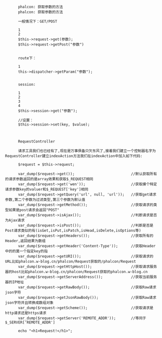           phalcon: 获取参数的方法
          phalcon: 获取参数的方法

          一般情况下：GET/POST

          1
          2
          $this->request->get(参数);
          $this->request->getPost("参数")


          route下：

          1
          this->dispatcher->getParam("参数");


          session:

          1
          2
          3
          4
          $this->session->get("参数");

          //设置：
          $this->session->set(key, $value);



          RequestController

          请求工具我们也已经有了,现在是万事俱备只欠东风了,接着我们建立一个控制器名字为RequestController建立indexAction方法我们在indexAction中加入如下代码:

          $request = $this->request;

          var_dump($request->get());                          //默认获取所有的请求参数返回的是array效果和获取$_REQUEST相同
          var_dump($request->get('wen'));                     //获取摸个特定请求参数key的valuer和$_REQUEST['key']相同
          var_dump($request->getQuery('url', null, 'url'));   //获取get请求参数,第二个参数为过滤类型,第三个参数为默认值
          var_dump($request->getMethod());                    //获取请求的类型如果是post请求会返回"POST"
          var_dump($request->isAjax());                       //判断请求是否为Ajax请求
          var_dump($request->isPost());                       //判断是否是Post请求类似的有(isGet,isPut,isPatch,isHead,isDelete,isOptions等)
          var_dump($request->getHeaders());                   //获取所有的Header,返回结果为数组
          var_dump($request->getHeader('Content-Type'));      //获取Header中的的莫一个指定key的指
          var_dump($request->getURI());                       //获取请求的URL比如phalcon.w-blog.cn/phalcon/Request获取的/phalcon/Request
          var_dump($request->getHttpHost());                  //获取请求服务器的host比如phalcon.w-blog.cn/phalcon/Request获取的phalcon.w-blog.cn
          var_dump($request->getServerAddress());             //获取当前服务器的IP地址
          var_dump($request->getRawBody());                   //获取Raw请求json字符
          var_dump($request->getJsonRawBody());               //获取Raw请求json字符并且转换成数组对象
          var_dump($request->getScheme());                    //获取请求是http请求还是https请求
          var_dump($request->getServer('REMOTE_ADDR'));       //等同于$_SERVER['REMOTE_ADDR']

          echo "<h1>Request!</h1>";
